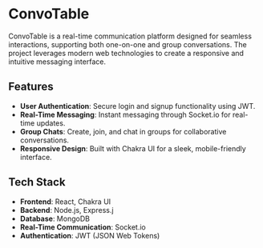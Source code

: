 # ConvoTable

ConvoTable is a real-time communication platform designed for seamless interactions, supporting both one-on-one and group conversations. The project leverages modern web technologies to create a responsive and intuitive messaging interface.

## Features

- **User Authentication**: Secure login and signup functionality using JWT.
- **Real-Time Messaging**: Instant messaging through Socket.io for real-time updates.
- **Group Chats**: Create, join, and chat in groups for collaborative conversations.
- **Responsive Design**: Built with Chakra UI for a sleek, mobile-friendly interface.

## Tech Stack

- **Frontend**: React, Chakra UI
- **Backend**: Node.js, Express.j
- **Database**: MongoDB
- **Real-Time Communication**: Socket.io
- **Authentication**: JWT (JSON Web Tokens)

